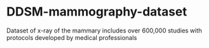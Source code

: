 # DDSM-mammography-dataset
Dataset of x-ray of the mammary includes over 600,000 studies with protocols developed by medical professionals
